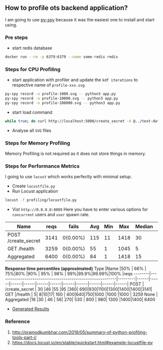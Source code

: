 ## How to profile ots backend application?
I am going to use [py-spy](https://github.com/benfred/py-spy) because it was the easiest one to install and start using.

### Pre steps
* start redis database
```bash
docker run --rm -p 6379:6379 --name some-redis redis
```

### Steps for CPU Profiling

* start application with profiler and update the `kdf iterations` to respective name of `profile-xxx.svg`
```bash
py-spy record -o profile-1000.svg -- python3 app.py
py-spy record -o profile-10000.svg -- python3 app.py
py-spy record -o profile-100000.svg -- python3 app.py
```

* start load command
```bash
while true; do curl http://localhost:5000/create_secret -d @../test-data/data.json; done
```
* Analyse all `SVG` files

### Steps for Memory Profiling
Memory Profiling is not required as it does not store things in memory.

### Steps for Performance Metrics
I going to use `locust` which works perfectly with minimal setup.

* Create `locustfile.py`
* Run Locust application
```bash
locust -f profiling/locustfile.py
```
* Vist `http://0.0.0.0:8089`
Here you have to enter various options for `concurrent` users and `user` spawn rate.

|Name|reqs|fails|Avg|Min|Max|Median|req/s|failures/s|
|----|----|-----|---|---|---|------|-----|----------|
 POST /create_secret| 3141| 0(0.00%)|115 | 11 |1418 | 30 | 21.19|    0.00
 GET /health|3259|0(0.00%)  | 55| 1 |1045|5  |   21.99| 0.00|
 Aggregated|6400 |0(0.00%)  |  84 | 1 | 1418 |  15  |   43.18 | 0.00


**Response time percentiles (approximated)**
Type |Name                                                              |50% |   66% | 75%|80% |90% | 95% | 98% | 99%|99.9%|99.99%|100% |reqs
--------|------------------------------------------------------------|---------|------|------|------|------|------|------|------|------|------|------|------|
 POST | /create_secret | 30 |46 |55 |95 |360| 690|930|1100|1300|1400|1400|3141|
 GET |/health | 5| 8|10|17| 160 | 400|640|750|1000 |1000 |1000 | 3259
 None | Aggregated |16 |30 | 46 | 56| 270| 530 | 800 | 980| 1300 |1400|1400| 6400

* [Generated Results](profiling/locust-perf-reprort.html)

### Reference
1. http://pramodkumbhar.com/2019/05/summary-of-python-profiling-tools-part-i/
2. https://docs.locust.io/en/stable/quickstart.html#example-locustfile-py